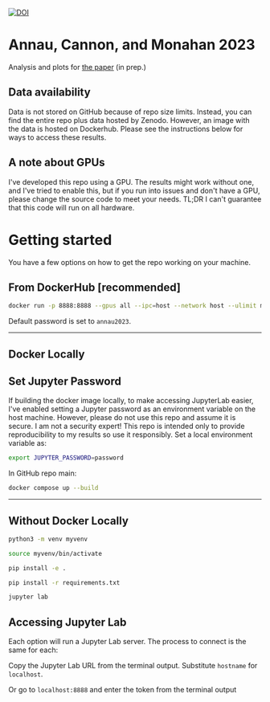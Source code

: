 [![DOI](https://zenodo.org/badge/584905308.svg)](https://zenodo.org/badge/latestdoi/584905308)

# Annau, Cannon, and Monahan 2023

Analysis and plots for [the paper]() (in prep.)

## Data availability
Data is not stored on GitHub because of repo size limits. Instead, you can find the entire repo plus data hosted by Zenodo. However, an image with the data is hosted on Dockerhub. Please see the instructions below for ways to access these results.

## A note about GPUs
I've developed this repo using a GPU. The results might work without one, and I've tried to enable this, but if you run into issues and don't have a GPU, please change the source code to meet your needs. TL;DR I can't guarantee that this code will run on all hardware.

# Getting started

You have a few options on how to get the repo working on your machine.

## From DockerHub [recommended]

```bash
docker run -p 8888:8888 --gpus all --ipc=host --network host --ulimit memlock=-1 --ulimit stack=67108864 -it --rm nannau/annau-2023:latest
```

Default password is set to `annau2023`.

---

## Docker Locally

## Set Jupyter Password
If building the docker image locally, to make accessing JupyterLab easier, I've enabled setting a Jupyter password as an environment variable on the host machine. However, please do not use this repo and assume it is secure. I am not a security expert! This repo is intended only to provide reproducibility to my results so use it responsibly. Set a local environment variable as:

```bash
export JUPYTER_PASSWORD=password
```

In GitHub repo main:

```bash
docker compose up --build
```
---
## Without Docker Locally
```bash
python3 -m venv myvenv
```
```bash
source myvenv/bin/activate
```
```bash
pip install -e .
```
```bash
pip install -r requirements.txt
```
```bash
jupyter lab
```

## Accessing Jupyter Lab
Each option will run a Jupyter Lab server. The process to connect is the same for each:

Copy the Jupyter Lab URL from the terminal output. Substitute `hostname` for `localhost`. 

Or go to `localhost:8888` and enter the token from the terminal output
